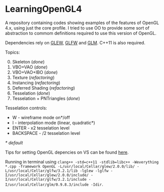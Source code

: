 # LearningOpenGL4

A repository containing codes showing examples of the features of OpenGL 4.x, using just the core profile.
I tried to use OO to provide some sort of abstraction to commom definitions required to use this version of OpenGL.

Dependencies rely on [GLEW](http://glew.sourceforge.net/), [GLFW](http://www.glfw.org/) and [GLM](http://glm.g-truc.net/). C++11 is also required.

Topics:

0. Skeleton (*done*)
0. VBO+VAO (*done*)
0. VBO+VAO+IBO (*done*)
0. Texture (*refactoring*)
0. Instancing (*refactoring*)
0. Deferred Shading (*refactoring*)
0. Tesselation (*done*)
0. Tesselation + PNTriangles (*done*)
  
  Tesselation controls:
  * W - wireframe mode on*/off
  * I - interpolation mode (linear, quadratic*)
  * ENTER - x2 tesselation level
  * BACKSPACE - /2 tesselation level
  
_*_ *default*

Tips for setting OpenGL depencies on VS can be found [here](http://www.41post.com/5178/programming/opengl-configuring-glfw-and-glew-in-visual-cplusplus-express).

Running in terminal using `clang++ -std=c++11 -stdlib=libc++ -Weverything *.cpp -framework OpenGL -L/usr/local/Cellar/glew/2.0.0/lib/ -L/usr/local/Cellar/glfw/3.2.1/lib -lglew -lglfw -I/usr/local/Cellar/glew/2.0.0/include/ -I/usr/local/Cellar/glfw/3.2.1/include -I/usr/local/Cellar/glm/0.9.8.3/include -Idir`.
